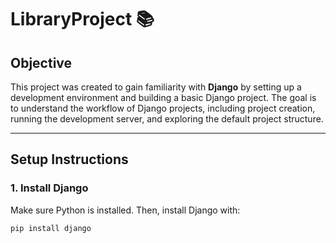 # LibraryProject 📚

## Objective
This project was created to gain familiarity with **Django** by setting up a development environment and building a basic Django project. The goal is to understand the workflow of Django projects, including project creation, running the development server, and exploring the default project structure.

---

## Setup Instructions

### 1. Install Django
Make sure Python is installed. Then, install Django with:
```bash
pip install django
